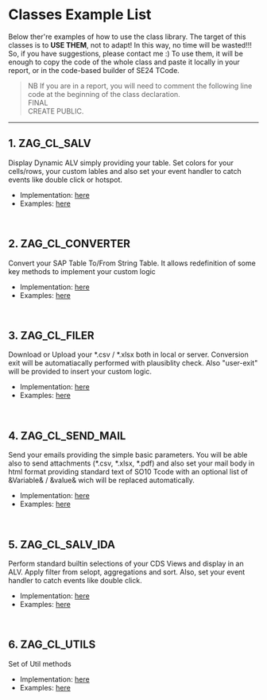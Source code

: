 # Classes Example List
Below ther're examples of how to use the class library.
The target of this classes is to **USE THEM**, not to adapt! 
In this way, no time will be wasted!!!\
So, if you have suggestions, please contact me :)
To use them, it will be enough to copy the code of the whole class
and paste it locally in your report, or in the code-based builder of SE24 TCode.
>NB If you are in a report, you will need to comment the following line code at the beginning of the class declaration.\
  FINAL\
  CREATE PUBLIC.

---

## 1. ZAG_CL_SALV
  Display Dynamic ALV simply providing your table. Set colors for your cells/rows, your custom lables and also set your event handler to catch events like double click or hotspot. 

  - Implementation: [here](https://github.com/avorio-dev/S4ZAG/blob/main/ZAG_CLASS/Implementations/ZAG_CL_SALV.abap)
  - Examples: [here](https://github.com/avorio-dev/S4ZAG/blob/main/ZAG_CLASS/Examples/ZAG_CL_SALV.md)

<br>

## 2. ZAG_CL_CONVERTER

  Convert your SAP Table To/From String Table. It allows redefinition of some key methods to implement your custom logic

  - Implementation: [here](https://github.com/avorio-dev/S4ZAG/blob/main/ZAG_CLASS/Implementations/ZAG_CL_CONVERTER.abap)
  - Examples: [here](https://github.com/avorio-dev/S4ZAG/blob/main/ZAG_CLASS/Examples/ZAG_CL_CONVERTER.md)

<br>

## 3. ZAG_CL_FILER

  Download or Upload your *.csv / *.xlsx both in local or server. Conversion exit will be automatiacally performed with plausiblity check. Also "user-exit" will be provided to insert your custom logic.

  - Implementation: [here](https://github.com/avorio-dev/S4ZAG/blob/main/ZAG_CLASS/Implementations/ZAG_CL_FILER.abap)
  - Examples: [here](https://github.com/avorio-dev/S4ZAG/blob/main/ZAG_CLASS/Examples/ZAG_CL_FILER.md)

<br>

## 4. ZAG_CL_SEND_MAIL

  Send your emails providing the simple basic parameters. You will be able also to send attachments (*.csv, *.xlsx, *.pdf) and also set your mail body in html format providing standard text of SO10 Tcode with an optional list of &Variable& / &value& wich will be replaced automatically.

  - Implementation: [here](https://github.com/avorio-dev/S4ZAG/blob/main/ZAG_CLASS/Implementations/ZAG_CL_SEND_MAIL.abap)
  - Examples: [here](https://github.com/avorio-dev/S4ZAG/blob/main/ZAG_CLASS/Examples/ZAG_CL_SEND_MAIL.md)

<br>

## 5. ZAG_CL_SALV_IDA
  
  Perform standard builtin selections of your CDS Views and display in an ALV. Apply filter from selopt, aggregations and sort. Also, set your event handler to catch events like double click. 

  
  - Implementation: [here](https://github.com/avorio-dev/S4ZAG/blob/main/ZAG_CLASS/Implementations/ZAG_CL_SALV_IDA.abap)
  - Examples: [here](https://github.com/avorio-dev/S4ZAG/blob/main/ZAG_CLASS/Examples/ZAG_CL_SALV_IDA.md)

<br>

## 6. ZAG_CL_UTILS
  
  Set of Util methods

  - Implementation: [here](https://github.com/avorio-dev/S4ZAG/blob/main/ZAG_CLASS/Implementations/ZAG_CL_UTILS.abap)
  - Examples: [here](https://github.com/avorio-dev/S4ZAG/blob/main/ZAG_CLASS/Examples/ZAG_CL_SALV_UTILS.md)

<br>








